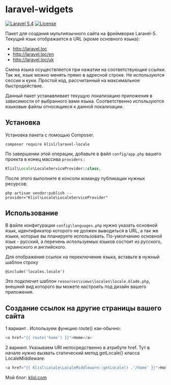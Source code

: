 laravel-widgets
=================
[![Laravel 5.4](https://img.shields.io/badge/Laravel-5.4-orange.svg?style=flat-square)](http://laravel.com)
[![License](http://img.shields.io/badge/license-MIT-brightgreen.svg?style=flat-square)](https://tldrlegal.com/license/mit-license)

Пакет для создания мультиязычного сайта на фреймворке Laravel-5. Текущий язык отображается в URL (кроме основного языка):
  * http://laravel.loc
  * http://laravel.loc/en
  * http://laravel.loc/uk


Смена языка осуществляется при нажатии на соответствующие ссылки. Так же, язык можно менять прямо в адресной строке.
Не используются сессии и куки. Простой код, рассчитанный на максимальное быстродействие.

Данный пакет устанавливает текущую локализацию приложения в зависимости от выбранного вами языка. Соответственно используются языковые файлы относящиеся к данной локализации.

  
Установка
------------------
Установка пакета с помощью Composer.

```
composer require klisl/laravel-locale
```

По завершении этой операции, добавьте в файл `config/app.php` вашего проекта в конец массива `providers` :

```php
Klisl\Locale\LocaleServiceProvider::class,
```

После этого выполните в консоли команду публикации нужных ресурсов:

```
php artisan vendor:publish --provider="Klisl\Locale\LocaleServiceProvider"
```


Использование
-------------

В файле конфигурации `config\languages.php` нужно указать основной язык, идентификатор которого не должен выводиться в URL, а так же языки, которые вы планируете использовать. 
По-умолчанию основной язык - русский, а перечень используемых языков состоит из русского, украинского и английского.


Для отображения ссылок на переключение языка, вставьте в нужный шаблон строку
```
@include('locales.locale')
```

Это подключит шаблон `resources\views\locales\locale.blade.php`, внешний вид которого вы можете настроить под дизайн вашего приложения.



Создание ссылок на другие страницы вашего сайта
-------------

1 вариант . Используем функцию route() как-обычно:
```php
<a href="{{ route('home') }}">Home</a>
```

2 вариант. Указываем URI непосредственно в атрибуте href. Тут в начале нужно вызвать статический метод getLocale() класса LocaleMiddleware: 
```php
<a href="{{ Klisl\Locale\LocaleMiddleware::getLocale() .'/home' }}">Home</a>
```


Мой блог: [klisl.com](http://klisl.com)  
